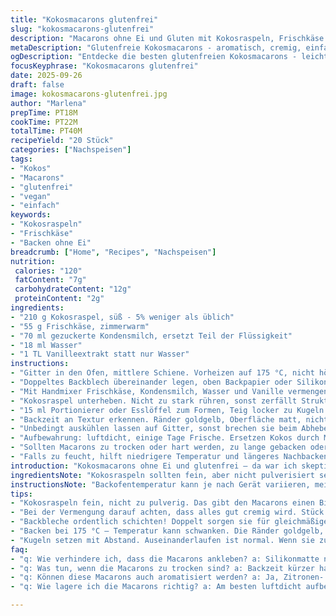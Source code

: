 ```yaml
---
title: "Kokosmacarons glutenfrei"
slug: "kokosmacarons-glutenfrei"
description: "Macarons ohne Ei und Gluten mit Kokosraspeln, Frischkäse und gesüßter Kondensmilch. Die Textur locker, leicht feucht, außen zart und innen cremig. Backen bei mittlerer Temperatur, bis sie goldgelb und nahezu fest sind. Ersatz für Eier durch Frischkäse. Gebäck bleibt saftig trotz Backzeit. Einfach in Zubereitung, aber kleine Fallen beim Formen und Backen. Aromatisch, leicht süß, ohne Nüsse und tierische Eiweiße, daher auch für empfindliche Gäste geeignet."
metaDescription: "Glutenfreie Kokosmacarons - aromatisch, cremig, einfache Zubereitung ohne Ei. Perfekt für Allergiker und ein Genuss für alle."
ogDescription: "Entdecke die besten glutenfreien Kokosmacarons - leicht, cremig, sommerlich. Ideal fürs Fest. Einmal probiert, wirst du begeistert sein."
focusKeyphrase: "Kokosmacarons glutenfrei"
date: 2025-09-26
draft: false
image: kokosmacarons-glutenfrei.jpg
author: "Marlena"
prepTime: PT18M
cookTime: PT22M
totalTime: PT40M
recipeYield: "20 Stück"
categories: ["Nachspeisen"]
tags:
- "Kokos"
- "Macarons"
- "glutenfrei"
- "vegan"
- "einfach"
keywords:
- "Kokosraspeln"
- "Frischkäse"
- "Backen ohne Ei"
breadcrumb: ["Home", "Recipes", "Nachspeisen"]
nutrition: 
 calories: "120"
 fatContent: "7g"
 carbohydrateContent: "12g"
 proteinContent: "2g"
ingredients:
- "210 g Kokosraspel, süß - 5% weniger als üblich"
- "55 g Frischkäse, zimmerwarm"
- "70 ml gezuckerte Kondensmilch, ersetzt Teil der Flüssigkeit"
- "18 ml Wasser"
- "1 TL Vanilleextrakt statt nur Wasser"
instructions:
- "Gitter in den Ofen, mittlere Schiene. Vorheizen auf 175 °C, nicht höher, sonst verbrennen die Ränder vor dem Innenleben."
- "Doppeltes Backblech übereinander legen, oben Backpapier oder Silikonmatte - vermeidet Anbrennen, sorge für gute Wärmeverteilung."
- "Mit Handmixer Frischkäse, Kondensmilch, Wasser und Vanille vermengen. Flüssigkeiten in kleinen Portionen dazugeben, cremig rühren - keine Klümpchen."
- "Kokosraspel unterheben. Nicht zu stark rühren, sonst zerfällt Struktur. Masse soll zusammenhalten, aber körnig bleiben."
- "15 ml Portionierer oder Esslöffel zum Formen, Teig locker zu Kugeln setzen. Abstand halten, sie laufen etwas auseinander."
- "Backzeit an Textur erkennen. Ränder goldgelb, Oberfläche matt, nicht nass oder glänzend. Innen ist weich, leicht federnd, kein roher Geschmack."
- "Unbedingt auskühlen lassen auf Gitter, sonst brechen sie beim Abheben. Nach dem Abkühlen leicht fest, aber nicht trocken."
- "Aufbewahrung: luftdicht, einige Tage Frische. Ersetzen Kokos durch Mandeln möglich, gibt andere Textur, aber allergikerfreundlich bleibt es nur so."
- "Sollten Macarons zu trocken oder hart werden, zu lange gebacken oder Backtemperatur zu hoch - besser kürzere Zeit, öfter kontrollieren."
- "Falls zu feucht, hilft niedrigere Temperatur und längeres Nachbacken, aber Achtung: nicht verbrennen lassen."
introduction: "Kokosmacarons ohne Ei und glutenfrei – da war ich skeptisch. Luftige Macarons, die nicht zusammenfallen oder zu trocken werden, haben meine Aufmerksamkeit gewonnen. Eier ersetzen, ohne Konsistenzverlust, schwierig. Frischkäse macht's möglich, sorgt für Bindung und Cremigkeit, bringt auch eine feine Säure ein. Kondensmilch süßt stark, spart Zucker, macht die Krume weich. Mit Kokosraspeln schmecken sie nach Sommer, leicht exotisch und nussfrei. Beim Backen immer Augen und Nase offenhalten, denn unter oder Überbacken ruiniert die Struktur. Für mich die beste Variante, weil einfach, schnell und extrem anpassbar. Für Allergiker genial, und ich habe gelernt: Temperatur nie blind vertrauen, sondernbedingt am Farbton und der Haptik kontrollieren. Der Duft im Ofen? Süßlich, buttrig, Mandeln fehlt hier komplett. Manchmal ein Hauch Vanille dazu. Anders als klassisch, aber macht Spaß."
ingredientsNote: "Kokosraspeln sollten fein, aber nicht pulverisiert sein, das gibt Textur und Biss. Frischkäse ersetzt Eiweiß in Funktion und Geschmack – kein Ersatzpulver versuchen, das klappt meist nicht. Kondensmilch darf nicht durch Wasser ersetzt werden, sonst fehlt Süße und Halt. Vanille gibt Aroma, kann auch weggelassen werden. Ideal zimmerwarm arbeiten, gerade Frischkäse, sonst Klümpchen. Wasserbestandteil bewusst gering halten, sonst wird die Masse zu flüssig. Silikonmatte fürs Backen empfehlenswert, besser als Papier, weil gibt gleichmäßigere Bräunung. Zum Formen empfehle ich einen Eisportionierer oder kleiner Löffel, damit die Größe einheitlich wird, sonst ungleichmäßiges Backen. Kein Gluten ist wichtig für Allergien; alternative Mehle lassen die Struktur zusammenfallen. Backzeit nie starr sehen, besser Farbe und Festigkeit prüfen."
instructionsNote: "Backofentemperatur kann je nach Gerät variieren, mein Tipp: 175 °C sind ein guter Wert. Doppelte Backbleche sorgen für sanftere Hitze von unten, sonst wird die Unterseite hart oder verbrannt. Beim Rühren nicht übermischen, sonst wird die Masse zäh; Kokosraspel geben stabilen Biss, nicht zu lange in den Teig. Kugeln setzen mit Abstand, denn sie laufen auseinander, nicht berühren. Wenn Oberfläche glänzt, noch etwas länger backen; wenn Ränder dunkel sind, zu heiß. Lesbarkeit und Haptik beim Abkühlen beachten – innen weich, dennoch haltbar. Lässt sich nach Belieben mit Zitronen- oder Orangenabrieb ergänzen, gibt Frische. Beim Herausheben vorsichtig sein; gerissene Macarons unansehnlich. Lagerung am besten in Box, Atmosphäre kontrolliert, damit keine Feuchtigkeit hereintritt."
tips:
- "Kokosraspeln fein, nicht zu pulverig. Das gibt den Macarons einen Biss. Frischkäse in Zimmertemperatur, damit er sich gut einarbeitet. Unbedingt Klümpchen vermeiden."
- "Bei der Vermengung darauf achten, dass alles gut cremig wird. Stück für Stück die Flüssigkeiten zugeben. Rühren bis zur perfekten Konsistenz, aber nicht zu lange. Struktur muss bleiben."
- "Backbleche ordentlich schichten! Doppelt sorgen sie für gleichmäßige Wärmeverteilung. Wenn die Unterseite bräunt, ist es zu spät. Kontrolle ist besser als Vertrauen in die Zeit."
- "Backen bei 175 °C – Temperatur kann schwanken. Die Ränder goldgelb, Oberfläche muss matt sein. Weich, aber nicht roh schmecken. Schön hören, wie sie knusprig werden."
- "Kugeln setzen mit Abstand. Auseinanderlaufen ist normal. Wenn sie zusammenkleben, wird's unansehnlich. Zuschauen, dass nichts zu nahe kommt. Geduld ist der Schlüssel."
faq:
- "q: Wie verhindere ich, dass die Macarons ankleben? a: Silikonmatte nutzen, super. Backpapier oft einölen, sonst hat nicht viel geschadet. Jedes Mal darauf achten."
- "q: Was tun, wenn die Macarons zu trocken sind? a: Backzeit kürzer halten. Macht keinen Spaß, wenn sie bröckeln. Vielleicht auch die Temperatur prüfen, nie blind darauf vertrauen."
- "q: Können diese Macarons auch aromatisiert werden? a: Ja, Zitronen- oder Orangenabrieb reingeben. Bringt frische Aromen, mehr Vielfalt. Ausprobieren, aber nicht übertreiben."
- "q: Wie lagere ich die Macarons richtig? a: Am besten luftdicht aufbewahren. Ein paar Tage halten sie frisch, wenn die Luft nicht eindringt. Besser dunkle, kühle Umgebung."

---
```

